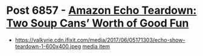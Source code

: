 # Post 6857 - [Amazon Echo Teardown: Two Soup Cans&#8217; Worth of Good Fun](https://www.ifixit.com/News/6857/amazon-echo)

- https://valkyrie.cdn.ifixit.com/media/2017/06/05171303/echo-show-teardown-1-600x400.jpeg [media item](media-27628.md)